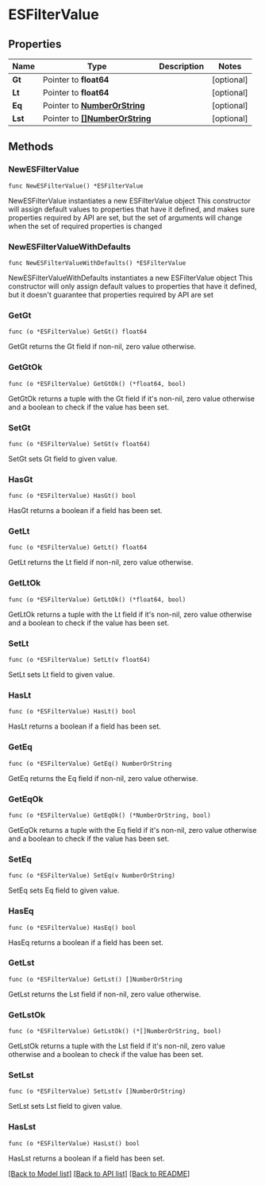 # ESFilterValue

## Properties

Name | Type | Description | Notes
------------ | ------------- | ------------- | -------------
**Gt** | Pointer to **float64** |  | [optional] 
**Lt** | Pointer to **float64** |  | [optional] 
**Eq** | Pointer to [**NumberOrString**](NumberOrString.md) |  | [optional] 
**Lst** | Pointer to [**[]NumberOrString**](NumberOrString.md) |  | [optional] 

## Methods

### NewESFilterValue

`func NewESFilterValue() *ESFilterValue`

NewESFilterValue instantiates a new ESFilterValue object
This constructor will assign default values to properties that have it defined,
and makes sure properties required by API are set, but the set of arguments
will change when the set of required properties is changed

### NewESFilterValueWithDefaults

`func NewESFilterValueWithDefaults() *ESFilterValue`

NewESFilterValueWithDefaults instantiates a new ESFilterValue object
This constructor will only assign default values to properties that have it defined,
but it doesn't guarantee that properties required by API are set

### GetGt

`func (o *ESFilterValue) GetGt() float64`

GetGt returns the Gt field if non-nil, zero value otherwise.

### GetGtOk

`func (o *ESFilterValue) GetGtOk() (*float64, bool)`

GetGtOk returns a tuple with the Gt field if it's non-nil, zero value otherwise
and a boolean to check if the value has been set.

### SetGt

`func (o *ESFilterValue) SetGt(v float64)`

SetGt sets Gt field to given value.

### HasGt

`func (o *ESFilterValue) HasGt() bool`

HasGt returns a boolean if a field has been set.

### GetLt

`func (o *ESFilterValue) GetLt() float64`

GetLt returns the Lt field if non-nil, zero value otherwise.

### GetLtOk

`func (o *ESFilterValue) GetLtOk() (*float64, bool)`

GetLtOk returns a tuple with the Lt field if it's non-nil, zero value otherwise
and a boolean to check if the value has been set.

### SetLt

`func (o *ESFilterValue) SetLt(v float64)`

SetLt sets Lt field to given value.

### HasLt

`func (o *ESFilterValue) HasLt() bool`

HasLt returns a boolean if a field has been set.

### GetEq

`func (o *ESFilterValue) GetEq() NumberOrString`

GetEq returns the Eq field if non-nil, zero value otherwise.

### GetEqOk

`func (o *ESFilterValue) GetEqOk() (*NumberOrString, bool)`

GetEqOk returns a tuple with the Eq field if it's non-nil, zero value otherwise
and a boolean to check if the value has been set.

### SetEq

`func (o *ESFilterValue) SetEq(v NumberOrString)`

SetEq sets Eq field to given value.

### HasEq

`func (o *ESFilterValue) HasEq() bool`

HasEq returns a boolean if a field has been set.

### GetLst

`func (o *ESFilterValue) GetLst() []NumberOrString`

GetLst returns the Lst field if non-nil, zero value otherwise.

### GetLstOk

`func (o *ESFilterValue) GetLstOk() (*[]NumberOrString, bool)`

GetLstOk returns a tuple with the Lst field if it's non-nil, zero value otherwise
and a boolean to check if the value has been set.

### SetLst

`func (o *ESFilterValue) SetLst(v []NumberOrString)`

SetLst sets Lst field to given value.

### HasLst

`func (o *ESFilterValue) HasLst() bool`

HasLst returns a boolean if a field has been set.


[[Back to Model list]](../README.md#documentation-for-models) [[Back to API list]](../README.md#documentation-for-api-endpoints) [[Back to README]](../README.md)


